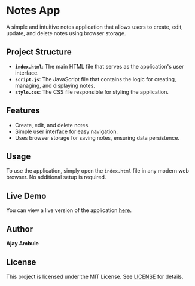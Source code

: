 # Notes App

A simple and intuitive notes application that allows users to create, edit, update, and delete notes using browser storage.

## Project Structure

- **`index.html`**: The main HTML file that serves as the application's user interface.
- **`script.js`**: The JavaScript file that contains the logic for creating, managing, and displaying notes.
- **`style.css`**: The CSS file responsible for styling the application.

## Features  
 
- Create, edit, and delete notes.
- Simple user interface for easy navigation.
- Uses browser storage for saving notes, ensuring data persistence.

## Usage

To use the application, simply open the `index.html` file in any modern web browser. No additional setup is required.

## Live Demo

You can view a live version of the application [here](https://ajayambule2003.github.io/Notes-App/).

## Author

**Ajay Ambule**

## License

This project is licensed under the MIT License. See [LICENSE](LICENSE) for details.
